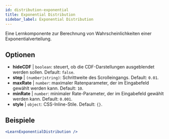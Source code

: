 ```yaml
---
id: distribution-exponential
title: Exponential Distribution
sidebar_label: Exponential Distribution
---
```


Eine Lernkomponente zur Berechnung von Wahrscheinlichkeiten einer Exponentialverteilung.

## Optionen

* __hideCDF__ | `boolean`: steuert, ob die CDF-Darstellungen ausgeblendet werden sollen. Default: `false`.
* __step__ | `(number|string)`: Schrittweite des Scrolleingangs. Default: `0.01`.
* __maxRate__ | `number`: maximaler Ratenparameter, der im Eingabefeld gewählt werden kann. Default: `10`.
* __minRate__ | `number`: minimaler Rate-Parameter, der im Eingabefeld gewählt werden kann. Default: `0.001`.
* __style__ | `object`: CSS-Inline-Stile. Default: `{}`.


## Beispiele

```jsx live
<LearnExponentialDistribution />
```

